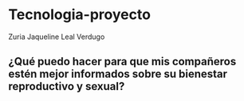 # Tecnologia-proyecto
Zuria Jaqueline Leal Verdugo 

## ¿Qué puedo hacer para que mis compañeros estén mejor informados sobre su bienestar reproductivo y sexual?
